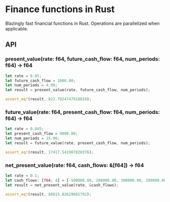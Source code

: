 # Finance functions in Rust

Blazingly fast financial functions in Rust.  Operations are parallelized when applicable.

## API

### present_value(rate: f64, future_cash_flow: f64, num_periods: f64) -> f64

```rust
let rate = 0.05;
let future_cash_flow = 1000.00;
let num_periods = 4.00;
let result = present_value(rate, future_cash_flow, num_periods);

assert_eq!(result, 822.7024747918819);
```

### future_value(rate: f64, present_cash_flow: f64, num_periods: f64) -> f64

```rust
let rate = 0.045;
let present_cash_flow = 9000.00;
let num_periods = 15.00;
let result = future_value(rate, present_cash_flow, num_periods);

assert_eq!(result, 17417.541987820376);
```

### net_present_value(rate: f64, cash_flows: &[f64]) -> f64

```rust
let rate = 0.1;
let cash_flows: [f64; 4] = [-500000.00, 200000.00, 300000.00, 200000.00];
let result = net_present_value(rate, &cash_flows);

assert_eq!(result, 80015.02629601792);
```